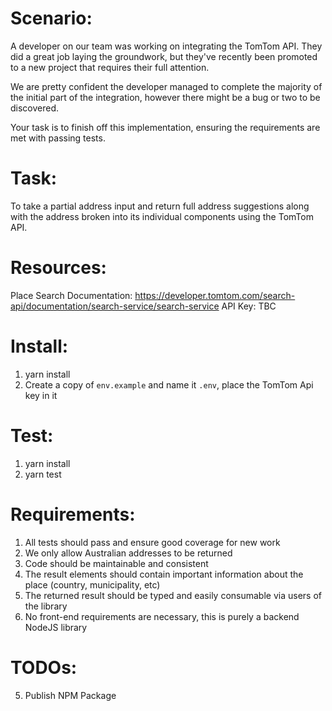 Scenario:
=========

A developer on our team was working on integrating the TomTom API. They did a great job laying the groundwork, but they've recently been promoted to a new project that requires their full attention.

We are pretty confident the developer managed to complete the majority of the initial part of the integration, however there might be a bug or two to be discovered.

Your task is to finish off this implementation, ensuring the requirements are met with passing tests.


Task:
=====
To take a partial address input and return full address suggestions along with the address broken into its individual components using the TomTom API.


Resources:
==========

Place Search Documentation: https://developer.tomtom.com/search-api/documentation/search-service/search-service
API Key: TBC

Install:
========
1. yarn install
2. Create a copy of `env.example` and name it `.env`, place the TomTom Api key in it 

Test:
=====
1. yarn install
2. yarn test


Requirements:
=============

1. All tests should pass and ensure good coverage for new work
2. We only allow Australian addresses to be returned
3. Code should be maintainable and consistent
4. The result elements should contain important information about the place (country, municipality, etc)
5. The returned result should be typed and easily consumable via users of the library
6. No front-end requirements are necessary, this is purely a backend NodeJS library

TODOs:
=============
5. Publish NPM Package



